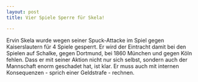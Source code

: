```yaml
---
layout: post
title: Vier Spiele Sperre für Skela!

---
```


Ervin Skela wurde wegen seiner Spuck-Attacke im Spiel gegen Kaiserslautern für 4 Spiele gesperrt. Er wird der Eintracht damit bei den Spielen auf Schalke, gegen Dortmund, bei 1860 München und gegen Köln fehlen. Dass er mit seiner Aktion nicht nur sich selbst, sondern auch der Mannschaft enorm geschadet hat, ist klar. Er muss auch mit internen Konsequenzen - sprich einer Geldstrafe - rechnen.


